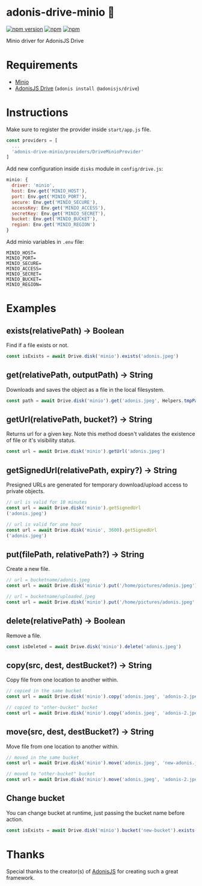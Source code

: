 # adonis-drive-minio 💾 
[![npm version](https://badge.fury.io/js/adonis-drive-minio.svg)](https://badge.fury.io/js/adonis-drive-minio)
[![npm](https://img.shields.io/npm/dt/adonis-drive-minio.svg)](https://www.npmjs.com/package/adonis-drive-minio)
[![npm](https://img.shields.io/npm/l/adonis-drive-minio.svg)](https://www.npmjs.com/package/adonis-drive-minio)

Minio driver for AdonisJS Drive

# Requirements
- [Minio](https://www.minio.io/)
- [AdonisJS Drive](https://github.com/adonisjs/adonis-drive) (`adonis install @adonisjs/drive`)

# Instructions
Make sure to register the provider inside `start/app.js` file.

```js
const providers = [
  ...
  'adonis-drive-minio/providers/DriveMinioProvider'
]
```

Add new configuration inside `disks` module in `config/drive.js`:

```js
minio: {
  driver: 'minio',
  host: Env.get('MINIO_HOST'),
  port: Env.get('MINIO_PORT'),
  secure: Env.get('MINIO_SECURE'),
  accessKey: Env.get('MINIO_ACCESS'),
  secretKey: Env.get('MINIO_SECRET'),
  bucket: Env.get('MINIO_BUCKET'),
  region: Env.get('MINIO_REGION')
}
```

Add minio variables in `.env` file:
```
MINIO_HOST=
MINIO_PORT=
MINIO_SECURE=
MINIO_ACCESS=
MINIO_SECRET=
MINIO_BUCKET=
MINIO_REGION=
```

# Examples
## exists(relativePath) -> Boolean
Find if a file exists or not.

```js
const isExists = await Drive.disk('minio').exists('adonis.jpeg')
```

## get(relativePath, outputPath) -> String
Downloads and saves the object as a file in the local filesystem.

```js
const path = await Drive.disk('minio').get('adonis.jpeg', Helpers.tmpPath('adonis.jpeg'))
```

## getUrl(relativePath, bucket?) -> String
Returns url for a given key. Note this method doesn't validates the existence of file or it's visibility status.

```js
const url = await Drive.disk('minio').getUrl('adonis.jpeg')
```

## getSignedUrl(relativePath, expiry?) -> String
Presigned URLs are generated for temporary download/upload access to private objects.

```js
// url is valid for 10 minutes
const url = await Drive.disk('minio').getSignedUrl
('adonis.jpeg')

// url is valid for one hour
const url = await Drive.disk('minio', 3600).getSignedUrl
('adonis.jpeg')

```

## put(filePath, relativePath?) -> String
Create a new file.

```js
// url = bucketname/adonis.jpeg
const url = await Drive.disk('minio').put('/home/pictures/adonis.jpeg')

// url = bucketname/uploaded.jpeg
const url = await Drive.disk('minio').put('/home/pictures/adonis.jpeg', 'uploaded.jpeg')
```

## delete(relativePath) -> Boolean
Remove a file.

```js
const isDeleted = await Drive.disk('minio').delete('adonis.jpeg')
```

## copy(src, dest, destBucket?) -> String
Copy file from one location to another within.

```js
// copied in the same bucket
const url = await Drive.disk('minio').copy('adonis.jpeg', 'adonis-2.jpeg')

// copied to "other-bucket" bucket
const url = await Drive.disk('minio').copy('adonis.jpeg', 'adonis-2.jpeg', 'other-bucket')
```

## move(src, dest, destBucket?) -> String
Move file from one location to another within.

```js
// moved in the same bucket
const url = await Drive.disk('minio').move('adonis.jpeg', 'new-adonis.jpeg')

// moved to "other-bucket" bucket
const url = await Drive.disk('minio').move('adonis.jpeg', 'adonis-2.jpeg', 'other-bucket')
```

## Change bucket
You can change bucket at runtime, just passing the bucket name before action.

```js
const isExists = await Drive.disk('minio').bucket('new-bucket').exists('adonis.jpeg')
```

# Thanks
Special thanks to the creator(s) of [AdonisJS](http://adonisjs.com/) for creating such a great framework.